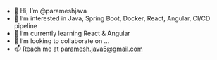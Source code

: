 - 👋 Hi, I’m @parameshjava
- 👀 I’m interested in Java, Spring Boot, Docker, React, Angular, CI/CD pipeline
- 🌱 I’m currently learning React & Angular
- 💞️ I’m looking to collaborate on ...
- 📫 Reach me at paramesh.java5@gmail.com

<!---
parameshjava/parameshjava is a ✨ special ✨ repository because its `README.md` (this file) appears on your GitHub profile.
You can click the Preview link to take a look at your changes.
--->

